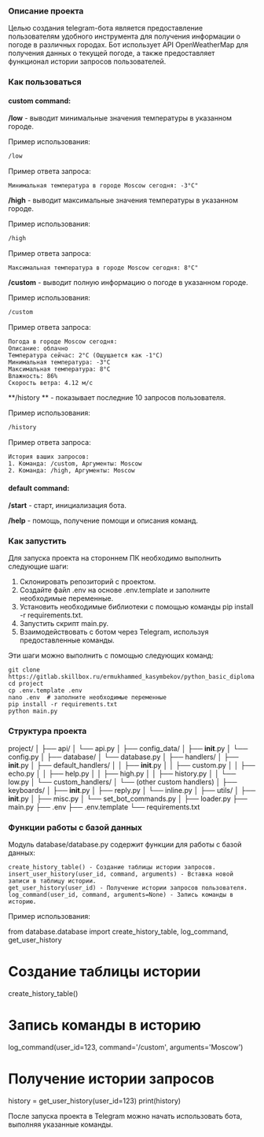 ### Описание проекта
Целью создания telegram-бота является предоставление пользователям
удобного инструмента для получения информации о погоде в различных
городах. Бот использует API OpenWeatherMap для получения данных о
текущей погоде, а также предоставляет функционал истории запросов
пользователей.

### Как пользоваться

#### custom command:

**/low** - выводит минимальные значения температуры в указанном 
городе.

Пример использования:

```bash
/low
```

Пример ответа запроса:

```console
Минимальная температура в городе Moscow сегодня: -3°C"
```

**/high** - выводит максимальные значения температуры в указанном 
городе.

Пример использования:

```bash
/high
```

Пример ответа запроса:

```console
Максимальная температура в городе Moscow сегодня: 8°C"
```

**/custom** - выводит полную информацию о погоде в указанном городе.

Пример использования:

```bash
/custom
```

Пример ответа запроса:

```console
Погода в городе Moscow сегодня:
Описание: облачно
Температура сейчас: 2°C (Ощущается как -1°C)
Минимальная температура: -3°C
Максимальная температура: 8°C
Влажность: 86%
Скорость ветра: 4.12 м/с
```

**/history ** - показывает последние 10 запросов пользователя.

Пример использования:

```bash
/history
```

Пример ответа запроса:

```console
История ваших запросов:
1. Команда: /custom, Аргументы: Moscow
2. Команда: /high, Аргументы: Moscow
```

#### default command:

**/start** - старт, инициализация бота.

**/help** - помощь, получение помощи и описания команд.

### Как запустить
Для запуска проекта на стороннем ПК необходимо выполнить 
следующие шаги:

1. Склонировать репозиторий с проектом.
2. Создайте файл .env на основе .env.template и заполните 
необходимые переменные.
3. Установить необходимые библиотеки с помощью команды 
pip install -r requirements.txt. 
3. Запустить скрипт main.py. 
4. Взаимодействовать с ботом через Telegram, используя 
предоставленные команды.

Эти шаги можно выполнить с помощью следующих команд:

```Terminal
git clone https://gitlab.skillbox.ru/ermukhammed_kasymbekov/python_basic_diploma
cd project
cp .env.template .env
nano .env  # заполните необходимые переменные
pip install -r requirements.txt
python main.py
```

### Структура проекта

project/
│
├── api/
│   └── api.py
│
├── config_data/
│   ├── __init__.py
│   └── config.py
│
├── database/
│   └── database.py
│
├── handlers/
│   ├── __init__.py
│   ├── default_handlers/
│   │   ├── __init__.py
│   │   ├── custom.py
│   │   ├── echo.py
│   │   ├── help.py
│   │   ├── high.py
│   │   ├── history.py
│   │   └── low.py
│   └── custom_handlers/
│       └── (other custom handlers)
│
├── keyboards/
│   ├── __init__.py
│   ├── reply.py
│   └── inline.py
│
├── utils/
│   ├── __init__.py
│   ├── misc.py
│   └── set_bot_commands.py
│
├── loader.py
├── main.py
├── .env
├── .env.template
└── requirements.txt

### Функции работы с базой данных

Модуль database/database.py содержит функции для работы с базой данных:

    create_history_table() - Создание таблицы истории запросов.
    insert_user_history(user_id, command, arguments) - Вставка новой записи в таблицу истории.
    get_user_history(user_id) - Получение истории запросов пользователя.
    log_command(user_id, command, arguments=None) - Запись команды в историю.

Пример использования:

from database.database import create_history_table, log_command, get_user_history

# Создание таблицы истории
create_history_table()

# Запись команды в историю
log_command(user_id=123, command='/custom', arguments='Moscow')

# Получение истории запросов
history = get_user_history(user_id=123)
print(history)


После запуска проекта в Telegram можно начать использовать бота, 
выполняя указанные команды.